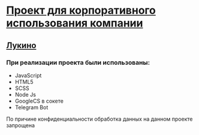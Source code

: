 # <a href="https://stargus.github.io/order_prod/">Проект для корпоративного использования компании</a> 
## <a href= "https://lukino.ru/"> Лукино </a>

### При реализации проекта были использованы:
* JavaScript
* HTML5
* SCSS
* Node Js
* GoogleCS в сокете
* Telegram Bot

<p>
  По причине конфиденциальности обработка данных на данном проекте запрощена
</p>
